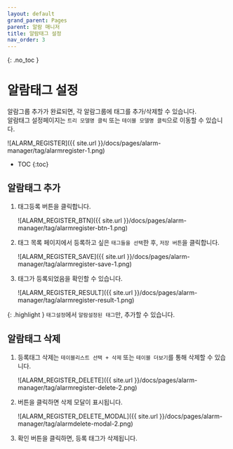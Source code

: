 ```yaml
---
layout: default
grand_parent: Pages
parent: 알람 매니저
title: 알람태그 설정
nav_order: 3
---
```


{: .no_toc }
# 알람태그 설정  
알람그룹 추가가 완료되면, 각 알람그룹에 태그를 추가/삭제할 수 있습니다.  
알람태그 설정페이지는 `트리 모델명 클릭` 또는 `테이블 모델명 클릭`으로 이동할 수 있습니다.  

![ALARM_REGISTER]({{ site.url }}/docs/pages/alarm-manager/tag/alarmregister-1.png)

- TOC
{:toc}


## 알람태그 추가   
1. 태그등록 버튼을 클릭합니다.

    ![ALARM_REGISTER_BTN]({{ site.url }}/docs/pages/alarm-manager/tag/alarmregister-btn-1.png)

2. 태그 목록 페이지에서 등록하고 싶은 `태그들을 선택`한 후, `저장 버튼`을 클릭합니다.

    ![ALARM_REGISTER_SAVE]({{ site.url }}/docs/pages/alarm-manager/tag/alarmregister-save-1.png)

3. 태그가 등록되었음을 확인할 수 있습니다.

    ![ALARM_REGISTER_RESULT]({{ site.url }}/docs/pages/alarm-manager/tag/alarmregister-result-1.png)

{: .highlight }
`태그설정`에서 `알람설정된 태그`만, 추가할 수 있습니다.  


## 알람태그 삭제  
1. 등록태그 삭제는 `테이블리스트 선택 + 삭제` 또는 `테이블 더보기`를 통해 삭제할 수 있습니다.  

    ![ALARM_REGISTER_DELETE]({{ site.url }}/docs/pages/alarm-manager/tag/alarmregister-delete-2.png)

2. 버튼을 클릭하면 삭제 모달이 표시됩니다.  

    ![ALARM_REGISTER_DELETE_MODAL]({{ site.url }}/docs/pages/alarm-manager/tag/alarmdelete-modal-2.png)

3. 확인 버튼을 클릭하면, 등록 태그가 삭제됩니다.  





